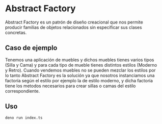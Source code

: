 # Abstract Factory

Abstract Factory es un patrón de diseño creacional que nos permite producir familias de objetos relacionados sin especificar sus clases concretas.

## Caso de ejemplo

Tenemos una aplicación de muebles y dichos muebles tienes varios tipos (Silla y Cama) y para cada tipo de mueble tienes distintos estilos (Moderno y Retro).
Cuando vendemos muebles no se pueden mezclar los estilos por lo tanto Abstract Factory es la solución ya que nosotros instanciamos una factoría según el estilo por ejemplo la de estilo moderno, y dicha factoría tiene los metodos necesarios para crear sillas o camas del estilo correspondiente.

## Uso

```bash
deno run index.ts
```
